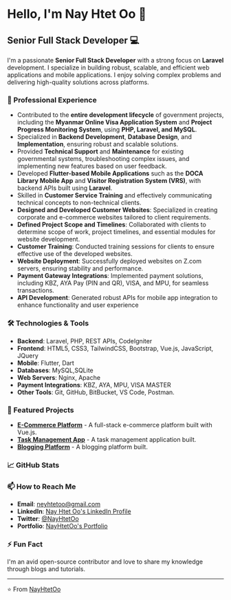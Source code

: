 <!--
NayHtetOo/NayHtetOo is a ✨ special ✨ repository because its `README.md` (this file) appears on your GitHub profile.
You can click the Preview link to take a look at your changes.
-->
# Hello, I'm Nay Htet Oo 👋

## Senior Full Stack Developer 💻

I'm a passionate **Senior Full Stack Developer** with a strong focus on **Laravel** development. I specialize in building robust, scalable, and efficient web applications and mobile applications. I enjoy solving complex problems and delivering high-quality solutions across platforms.

### 🚀 Professional Experience

- Contributed to the **entire development lifecycle** of government projects, including the **Myanmar Online Visa Application System** and **Project Progress Monitoring System**, using **PHP, Laravel, and MySQL**.  
- Specialized in **Backend Development**, **Database Design**, and **Implementation**, ensuring robust and scalable solutions.  
- Provided **Technical Support** and **Maintenance** for existing governmental systems, troubleshooting complex issues, and implementing new features based on user feedback.  
- Developed **Flutter-based Mobile Applications** such as the **DOCA Library Mobile App** and **Visitor Registration System (VRS)**, with backend APIs built using **Laravel**.  
- Skilled in **Customer Service Training** and effectively communicating technical concepts to non-technical clients.
- **Designed and Developed Customer Websites**: Specialized in creating corporate and e-commerce websites tailored to client requirements.
- **Defined Project Scope and Timelines**: Collaborated with clients to determine scope of work, project timelines, and essential modules for website development.
- **Customer Training**: Conducted training sessions for clients to ensure effective use of the developed websites.
- **Website Deployment**: Successfully deployed websites on Z.com servers, ensuring stability and performance.
- **Payment Gateway Integrations**: Implemented payment solutions, including KBZ, AYA Pay (PIN and QR), VISA, and MPU, for seamless transactions.
- **API Development**: Generated robust APIs for mobile app integration to enhance functionality and user experience

### 🛠️ Technologies & Tools

- **Backend**: Laravel, PHP, REST APIs, CodeIgniter
- **Frontend**: HTML5, CSS3, TailwindCSS, Bootstrap, Vue.js, JavaScript, JQuery
- **Mobile**: Flutter, Dart
- **Databases**: MySQL,SQLite
- **Web Servers**: Nginx, Apache
- **Payment Integrations**: KBZ, AYA, MPU, VISA MASTER
- **Other Tools**: Git, GitHub, BitBucket, VS Code, Postman.

### 🌟 Featured Projects

- **[E-Commerce Platform](https://github.com/NayHtetOo/laravel-vue-workshop)** - A full-stack e-commerce platform built with Vue.js.
- **[Task Management App](https://github.com/NayHtetOo/laravel-vue-workshop)** - A task management application built.
- **[Blogging Platform](https://github.com/NayHtetOo/laravel-vue-workshop)** - A blogging platform built.

### 📈 GitHub Stats

### 📫 How to Reach Me

- **Email**: [neyhtetoo@gmail.com](mailto:neyhtetoo@gmail.com)
- **LinkedIn**: [Nay Htet Oo's LinkedIn Profile](https://www.linkedin.com/in/ney-htet-oo-858043248/)
- **Twitter**: [@NayHtetOo]()
- **Portfolio**: [NayHtetOo's Portfolio]()

### ⚡ Fun Fact

I'm an avid open-source contributor and love to share my knowledge through blogs and tutorials.

---

⭐️ From [NayHtetOo](https://github.com/NayHtetOo)
